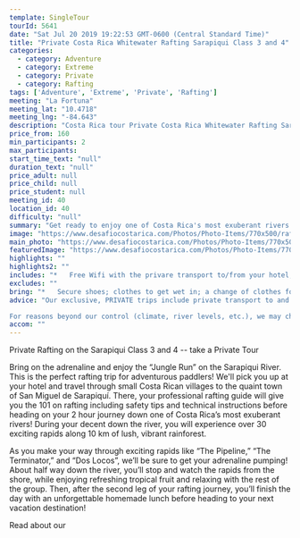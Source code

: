 ```yaml
---
template: SingleTour
tourId: 5641
date: "Sat Jul 20 2019 19:22:53 GMT-0600 (Central Standard Time)"
title: "Private Costa Rica Whitewater Rafting Sarapiqui Class 3 and 4"
categories: 
  - category: Adventure
  - category: Extreme
  - category: Private
  - category: Rafting
tags: ['Adventure', 'Extreme', 'Private', 'Rafting']
meeting: "La Fortuna"
meeting_lat: "10.4718"
meeting_lng: "-84.643"
description: "Costa Rica tour Private Costa Rica Whitewater Rafting Sarapiqui Class 3 and 4, id 5641"
price_from: 160
min_participants: 2
max_participants: 
start_time_text: "null"
duration_text: "null"
price_adult: null
price_child: null
price_student: null
meeting_id: 40
location_id: 40
difficulty: "null"
summary: "Get ready to enjoy one of Costa Rica's most exuberant rivers! Rafting on the Sarapiquí River is considered one of the Must-Do Costa Rica tours in the wet and wild Northern Zone of Costa Rica according to Costa Rica Traveler magazine. You’ll experience over 30 exciting rapids with names like The Terminator and Dos Locos. Whether you are a first-timer or a rafting expert, this rafting trip will guarantee to get your adrenalin..."
image: "https://www.desafiocostarica.com/Photos/Photo-Items/770x500/rafting-on-the-sarapiqui-river---class-3-4---private-3.jpg"
main_photo: "https://www.desafiocostarica.com/Photos/Photo-Items/770x500/rafting-on-the-sarapiqui-river---class-3-4---private-3.jpg"
featuredImage: "https://www.desafiocostarica.com/Photos/Photo-Items/770x500/rafting-on-the-sarapiqui-river---class-3-4---private-3.jpg"
highlights: ""
highlights2: ""
includes: "*   Free Wifi with the privare transport to/from your hotel; top quality adventure gear; fun and professional guides who love their job; tropical fruit break; delicious home-cooked meal; towel; photographer"
excludes: ""
bring: "*   Secure shoes; clothes to get wet in; a change of clothes for after the tour; appetite for adventure"
advice: "Our exclusive, PRIVATE trips include private transport to and from your hotel, you get our most-experienced, top bilingual guides to accompany you, personalized choice of food options, no sense of rushing along - you can take your time, plus you get your photos included. Have a look at our Adventure Waiver if you have questions about our Costa Rica adventure tour policies.

For reasons beyond our control (climate, river levels, etc.), we may change to a more-suitable tour with an equal or similar adventure-appeal or offer other tour options so you don't miss out on a fun day in Costa Rica. We reserve the right to cancel a trip due to unfavorable conditions & will only run a tour according to our policies. Full refund is given if (on rare occasion) no tour is run. This adventure involves some inherent risk and physical exertion, so you must be in good physical condition!While the recommended weight limit for our canyoneering (rappelling) tour and most zip line tours is 220 lbs (100 kilos) it’s more about waist size than weight as the ropes (canyoneering) and cables (zip lines) are rated for well over 220 lbs but the maximum waist size for the harnesses used for these tours is 42 inches. So if you are a little over 220 lbs but your waist is less than 42 inches you can still do these tours."
accom: ""
---
```

Private Rafting on the Sarapiqui Class 3 and 4 -- take a Private Tour

Bring on the adrenaline and enjoy the “Jungle Run” on the Sarapiqui River. This is the perfect rafting trip for adventurous paddlers! We'll pick you up at your hotel and travel through small Costa Rican villages to the quaint town of San Miguel de Sarapiquí. There, your professional rafting guide will give you the 101 on rafting including safety tips and technical instructions before heading on your 2 hour journey down one of Costa Rica’s most exuberant rivers! During your decent down the river, you will experience over 30 exciting rapids along 10 km of lush, vibrant rainforest.

As you make your way through exciting rapids like “The Pipeline,” “The Terminator,” and “Dos Locos”, we’ll be sure to get your adrenaline pumping! About half way down the river, you’ll stop and watch the rapids from the shore, while enjoying refreshing tropical fruit and relaxing with the rest of the group. Then, after the second leg of your rafting journey, you’ll finish the day with an unforgettable homemade lunch before heading to your next vacation destination!

Read about our